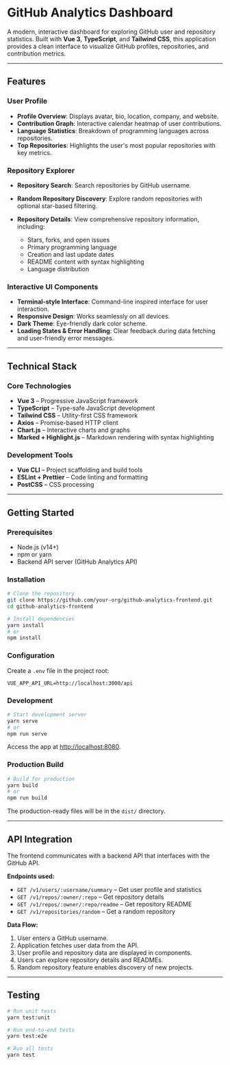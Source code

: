 # GitHub Analytics Dashboard

A modern, interactive dashboard for exploring GitHub user and repository statistics. Built with **Vue 3**, **TypeScript**, and **Tailwind CSS**, this application provides a clean interface to visualize GitHub profiles, repositories, and contribution metrics.

---

## Features

### User Profile

* **Profile Overview**: Displays avatar, bio, location, company, and website.
* **Contribution Graph**: Interactive calendar heatmap of user contributions.
* **Language Statistics**: Breakdown of programming languages across repositories.
* **Top Repositories**: Highlights the user's most popular repositories with key metrics.

### Repository Explorer

* **Repository Search**: Search repositories by GitHub username.
* **Random Repository Discovery**: Explore random repositories with optional star-based filtering.
* **Repository Details**: View comprehensive repository information, including:

  * Stars, forks, and open issues
  * Primary programming language
  * Creation and last update dates
  * README content with syntax highlighting
  * Language distribution

### Interactive UI Components

* **Terminal-style Interface**: Command-line inspired interface for user interaction.
* **Responsive Design**: Works seamlessly on all devices.
* **Dark Theme**: Eye-friendly dark color scheme.
* **Loading States & Error Handling**: Clear feedback during data fetching and user-friendly error messages.

---

## Technical Stack

### Core Technologies

* **Vue 3** – Progressive JavaScript framework
* **TypeScript** – Type-safe JavaScript development
* **Tailwind CSS** – Utility-first CSS framework
* **Axios** – Promise-based HTTP client
* **Chart.js** – Interactive charts and graphs
* **Marked + Highlight.js** – Markdown rendering with syntax highlighting

### Development Tools

* **Vue CLI** – Project scaffolding and build tools
* **ESLint + Prettier** – Code linting and formatting
* **PostCSS** – CSS processing

---

## Getting Started

### Prerequisites

* Node.js (v14+)
* npm or yarn
* Backend API server (GitHub Analytics API)

### Installation

```bash
# Clone the repository
git clone https://github.com/your-org/github-analytics-frontend.git
cd github-analytics-frontend

# Install dependencies
yarn install
# or
npm install
```

### Configuration

Create a `.env` file in the project root:

```
VUE_APP_API_URL=http://localhost:3000/api
```

### Development

```bash
# Start development server
yarn serve
# or
npm run serve
```

Access the app at [http://localhost:8080](http://localhost:8080).

### Production Build

```bash
# Build for production
yarn build
# or
npm run build
```

The production-ready files will be in the `dist/` directory.

---

## API Integration

The frontend communicates with a backend API that interfaces with the GitHub API.

**Endpoints used:**

* `GET /v1/users/:username/summary` – Get user profile and statistics
* `GET /v1/repos/:owner/:repo` – Get repository details
* `GET /v1/repos/:owner/:repo/readme` – Get repository README
* `GET /v1/repositories/random` – Get a random repository

**Data Flow:**

1. User enters a GitHub username.
2. Application fetches user data from the API.
3. User profile and repository data are displayed in components.
4. Users can explore repository details and READMEs.
5. Random repository feature enables discovery of new projects.

---

## Testing

```bash
# Run unit tests
yarn test:unit

# Run end-to-end tests
yarn test:e2e

# Run all tests
yarn test
```
